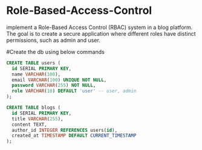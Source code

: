 # Role-Based-Access-Control
implement a Role-Based Access Control (RBAC) system in a blog platform. The goal is to create a secure application where different roles have distinct permissions, such as admin and user.


#Create the db using below commands
```sql
CREATE TABLE users (
  id SERIAL PRIMARY KEY,
  name VARCHAR(100),
  email VARCHAR(100) UNIQUE NOT NULL,
  password VARCHAR(255) NOT NULL,
  role VARCHAR(10) DEFAULT 'user' -- user, admin
);

CREATE TABLE blogs (
  id SERIAL PRIMARY KEY,
  title VARCHAR(255),
  content TEXT,
  author_id INTEGER REFERENCES users(id),
  created_at TIMESTAMP DEFAULT CURRENT_TIMESTAMP
);
```